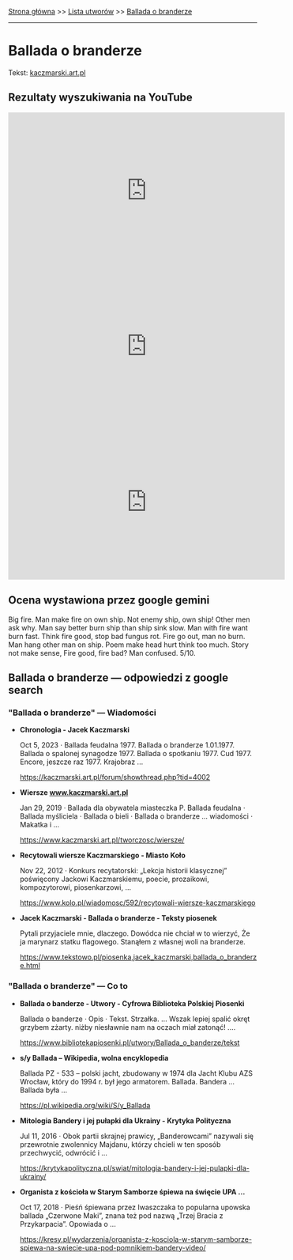 [Strona główna](../index.md) >> [Lista utworów](../list.md) >> [Ballada o branderze](39.md)

---

# Ballada o branderze

Tekst: [kaczmarski.art.pl](https://www.kaczmarski.art.pl/tworczosc/wiersze/ballada-o-branderze/)

## Rezultaty wyszukiwania na YouTube

<iframe width="560" height="315" src="https://www.youtube.com/embed/1TXLiQDbd1c?si=IdontcarewhotheIRSsendsImnotpayingtaxes" title="YouTube video player" frameborder="0" allow="accelerometer; autoplay; clipboard-write; encrypted-media; gyroscope; picture-in-picture; web-share" referrerpolicy="strict-origin-when-cross-origin" allowfullscreen></iframe>

<iframe width="560" height="315" src="https://www.youtube.com/embed/mA3jbTgpIAY?si=IdontcarewhotheIRSsendsImnotpayingtaxes" title="YouTube video player" frameborder="0" allow="accelerometer; autoplay; clipboard-write; encrypted-media; gyroscope; picture-in-picture; web-share" referrerpolicy="strict-origin-when-cross-origin" allowfullscreen></iframe>

<iframe width="560" height="315" src="https://www.youtube.com/embed/XHZSp9VUw4A?si=IdontcarewhotheIRSsendsImnotpayingtaxes" title="YouTube video player" frameborder="0" allow="accelerometer; autoplay; clipboard-write; encrypted-media; gyroscope; picture-in-picture; web-share" referrerpolicy="strict-origin-when-cross-origin" allowfullscreen></iframe>

## Ocena wystawiona przez google gemini

Big fire. Man make fire on own ship. Not enemy ship, own ship! Other men ask why. Man say better burn ship than ship sink slow. Man with fire want burn fast. Think fire good, stop bad fungus rot. Fire go out, man no burn. Man hang other man on ship. Poem make head hurt think too much. Story not make sense, Fire good, fire bad? Man confused. 5/10.


## Ballada o branderze — odpowiedzi z google search

### "Ballada o branderze" — Wiadomości

- **Chronologia - Jacek Kaczmarski**

    Oct 5, 2023  ·  Ballada feudalna 1977. Ballada o branderze 1.01.1977. Ballada o spalonej synagodze 1977. Ballada o spotkaniu 1977. Cud 1977. Encore, jeszcze raz 1977. Krajobraz ... 

   <https://kaczmarski.art.pl/forum/showthread.php?tid=4002>
- **Wiersze www.kaczmarski.art.pl**

    Jan 29, 2019  ·  Ballada dla obywatela miasteczka P. Ballada feudalna · Ballada myśliciela · Ballada o bieli · Ballada o branderze ... wiadomości · Makatka i ... 

   <https://www.kaczmarski.art.pl/tworczosc/wiersze/>
- **Recytowali wiersze Kaczmarskiego - Miasto Koło**

    Nov 22, 2012  ·  Konkurs recytatorski: „Lekcja historii klasycznej” poświęcony Jackowi Kaczmarskiemu, poecie, prozaikowi, kompozytorowi, piosenkarzowi, ... 

   <https://www.kolo.pl/wiadomosc/592/recytowali-wiersze-kaczmarskiego>
- **Jacek Kaczmarski - Ballada o branderze - Teksty piosenek**

    Pytali przyjaciele mnie, dlaczego. Dowódca nie chciał w to wierzyć, Że ja marynarz statku flagowego. Stanąłem z własnej woli na branderze. 

   <https://www.tekstowo.pl/piosenka,jacek_kaczmarski,ballada_o_branderze.html>

### "Ballada o branderze" — Co to

- **Ballada o banderze - Utwory - Cyfrowa Biblioteka Polskiej Piosenki**

    Ballada o banderze · Opis · Tekst. Strzałka. ... Wszak lepiej spalić okręt grzybem zżarty. niżby niesławnie nam na oczach miał zatonąć! .... 

   <https://www.bibliotekapiosenki.pl/utwory/Ballada_o_banderze/tekst>
- **s/y Ballada – Wikipedia, wolna encyklopedia**

    Ballada PZ - 533 – polski jacht, zbudowany w 1974 dla Jacht Klubu AZS Wrocław, który do 1994 r. był jego armatorem. Ballada. Bandera ... Ballada była ... 

   <https://pl.wikipedia.org/wiki/S/y_Ballada>
- **Mitologia Bandery i jej pułapki dla Ukrainy - Krytyka Polityczna**

    Jul 11, 2016  ·  Obok partii skrajnej prawicy, „Banderowcami” nazywali się przewrotnie zwolennicy Majdanu, którzy chcieli w ten sposób przechwycić, odwrócić i ... 

   <https://krytykapolityczna.pl/swiat/mitologia-bandery-i-jej-pulapki-dla-ukrainy/>
- **Organista z kościoła w Starym Samborze śpiewa na święcie UPA ...**

    Oct 17, 2018  ·  Pieśń śpiewana przez Iwaszczaka to popularna upowska ballada „Czerwone Maki”, znana też pod nazwą „Trzej Bracia z Przykarpacia”. Opowiada o ... 

   <https://kresy.pl/wydarzenia/organista-z-kosciola-w-starym-samborze-spiewa-na-swiecie-upa-pod-pomnikiem-bandery-video/>

